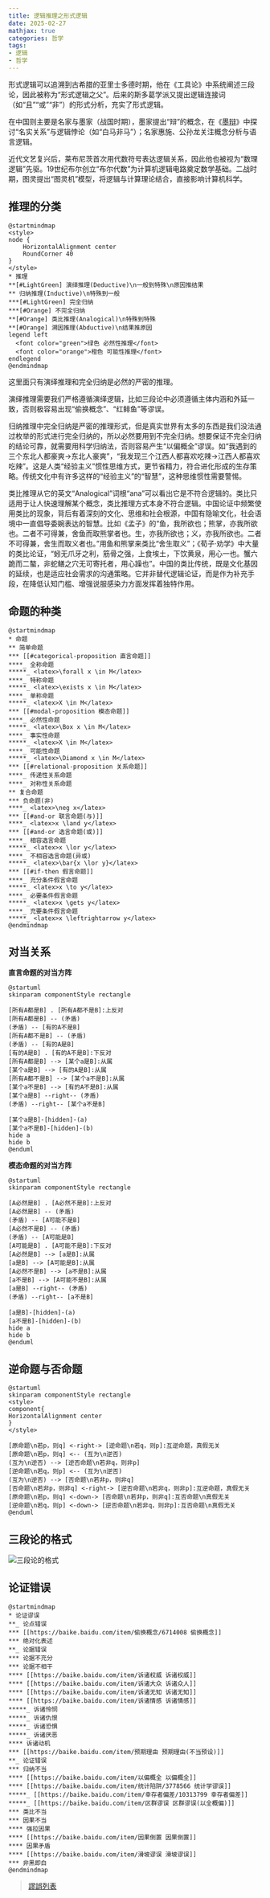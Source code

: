 ```yaml
---
title: 逻辑推理之形式逻辑
date: 2025-02-27
mathjax: true
categories: 哲学
tags:
- 逻辑
- 哲学
---
```


形式逻辑可以追溯到古希腊的亚里士多德时期，他在《工具论》中系统阐述三段论，因此被称为“形式逻辑之父”。后来的斯多葛学派又提出逻辑连接词（如“且”“或”“非”）的形式分析，充实了形式逻辑。

在中国则主要是名家与墨家（战国时期），墨家提出“辩”的概念，在《[墨辩](https://baike.baidu.com/item/墨辩)》中探讨“名实关系”与逻辑悖论（如“白马非马”）；名家惠施、公孙龙关注概念分析与语言逻辑。

近代文艺复兴后，莱布尼茨首次用代数符号表达逻辑关系，因此他也被视为“数理逻辑”先驱。19世纪布尔创立“布尔代数”为计算机逻辑电路奠定数学基础。二战时期，图灵提出“图灵机”模型，将逻辑与计算理论结合，直接影响计算机科学。

## 推理的分类

```plantuml
@startmindmap
<style>
node {
    HorizontalAlignment center
    RoundCorner 40
}
</style>
* 推理
**[#LightGreen] 演绎推理(Deductive)\n一般到特殊\n原因推结果
** 归纳推理(Inductive)\n特殊到一般
***[#LightGreen] 完全归纳
***[#Orange] 不完全归纳
**[#Orange] 类比推理(Analogical)\n特殊到特殊
**[#Orange] 溯因推理(Abductive)\n结果推原因
legend left
  <font color="green">绿色 必然性推理</font>
  <font color="orange">橙色 可能性推理</font>
endlegend
@endmindmap
```

这里面只有演绎推理和完全归纳是必然的严密的推理。

演绎推理需要我们严格遵循演绎逻辑，比如三段论中必须遵循主体内涵和外延一致，否则极容易出现“偷换概念”、“红鲱鱼”等谬误。

归纳推理中完全归纳是严密的推理形式，但是真实世界有太多的东西是我们没法通过枚举的形式进行完全归纳的，所以必然要用到不完全归纳。想要保证不完全归纳的结论可靠，就需要用科学归纳法，否则容易产生“以偏概全”谬误。如“我遇到的三个东北人都豪爽→东北人豪爽”，“我发现三个江西人都喜欢吃辣→江西人都喜欢吃辣”。这是人类“经验主义”惯性思维方式，更节省精力，符合进化形成的生存策略。传统文化中有许多这样的“经验主义”的“智慧”，这种思维惯性需要警惕。

类比推理从它的英文“Analogical”词根“ana”可以看出它是不符合逻辑的。类比只适用于让人快速理解某个概念，类比推理方式本身不符合逻辑。中国论证中频繁使用类比的现象，背后有着深刻的文化、思维和社会根源，中国有隐喻文化，社会语境中一直倡导委婉表达的智慧。比如《孟子》的“鱼，我所欲也；熊掌，亦我所欲也。二者不可得兼，舍鱼而取熊掌者也。生，亦我所欲也；义，亦我所欲也。二者不可得兼，舍生而取义者也。”用鱼和熊掌来类比“舍生取义”；《荀子·劝学》中大量的类比论证，“蚓无爪牙之利，筋骨之强，上食埃土，下饮黄泉，用心一也。蟹六跪而二螯，非蛇鳝之穴无可寄托者，用心躁也”。中国的类比传统，既是文化基因的延续，也是适应社会需求的沟通策略。它并非替代逻辑论证，而是作为补充手段，在降低认知门槛、增强说服感染力方面发挥着独特作用。

## 命题的种类

```plantuml
@startmindmap
* 命题
** 简单命题
*** [[#categorical-proposition 直言命题]]
****_ 全称命题
*****_ <latex>\forall x \in M</latex>
****_ 特称命题
*****_ <latex>\exists x \in M</latex>
****_ 单称命题
*****_ <latex>X \in M</latex>
*** [[#modal-proposition 模态命题]]
****_ 必然性命题
*****_ <latex>\Box x \in M</latex>
****_ 事实性命题
*****_ <latex>X \in M</latex>
****_ 可能性命题
*****_ <latex>\Diamond x \in M</latex>
*** [[#relational-proposition 关系命题]]
****_ 传递性关系命题
****_ 对称性关系命题
** 复合命题
*** 负命题(非)
****_ <latex>\neg x</latex>
*** [[#and-or 联言命题(与)]]
****_ <latex>x \land y</latex>
*** [[#and-or 选言命题(或)]]
****_ 相容选言命题
*****_ <latex>x \lor y</latex>
****_ 不相容选言命题(异或)
*****_ <latex>\bar{x \lor y}</latex>
*** [[#if-then 假言命题]]
****_ 充分条件假言命题
*****_ <latex>x \to y</latex>
****_ 必要条件假言命题
*****_ <latex>x \gets y</latex>
****_ 充要条件假言命题
*****_ <latex>x \leftrightarrow y</latex>
@endmindmap
```

## 对当关系

**直言命题的对当方阵**

```plantuml
@startuml
skinparam componentStyle rectangle

[所有A都是B] . [所有A都不是B]:上反对
[所有A都是B] -- (矛盾)
(矛盾) -- [有的A不是B]
[所有A都不是B] -- (矛盾)
(矛盾) -- [有的A是B]
[有的A是B] . [有的A不是B]:下反对
[所有A都是B] --> [某个a是B]:从属
[某个a是B] --> [有的A是B]:从属
[所有A都不是B] --> [某个a不是B]:从属
[某个a不是B] --> [有的A不是B]:从属
[某个a是B] --right-- (矛盾)
(矛盾) --right-- [某个a不是B]

[某个a是B]-[hidden]-(a)
[某个a不是B]-[hidden]-(b)
hide a
hide b
@enduml
```

**模态命题的对当方阵**

```plantuml
@startuml
skinparam componentStyle rectangle

[A必然是B] . [A必然不是B]:上反对
[A必然是B] -- (矛盾)
(矛盾) -- [A可能不是B]
[A必然不是B] -- (矛盾)
(矛盾) -- [A可能是B]
[A可能是B] . [A可能不是B]:下反对
[A必然是B] --> [a是B]:从属
[a是B] --> [A可能是B]:从属
[A必然不是B] --> [a不是B]:从属
[a不是B] --> [A可能不是B]:从属
[a是B] --right-- (矛盾)
(矛盾) --right-- [a不是B]

[a是B]-[hidden]-(a)
[a不是B]-[hidden]-(b)
hide a
hide b
@enduml
```

## 逆命题与否命题

```plantuml
@startuml
skinparam componentStyle rectangle
<style>
component{
HorizontalAlignment center
}
</style>

[原命题\n若p，则q] <-right-> [逆命题\n若q，则p]:互逆命题，真假无关
[原命题\n若p，则q] <-- (互为\n逆否)
(互为\n逆否) --> [逆否命题\n若非q，则非p]
[逆命题\n若q，则p] <-- (互为\n逆否)
(互为\n逆否) --> [否命题\n若非p，则非q]
[否命题\n若非p，则非q] <-right-> [逆否命题\n若非q，则非p]:互逆命题，真假无关
[原命题\n若p，则q] <-down-> [否命题\n若非p，则非q]:互否命题\n真假无关
[逆命题\n若q，则p] <-down-> [逆否命题\n若非q，则非p]:互否命题\n真假无关
@enduml
```

## 三段论的格式

![三段论的格式](https://bkimg.cdn.bcebos.com/pic/902397dda144ad348afa2597d3a20cf431ad855d)

## 论证错误

```plantuml
@startmindmap
* 论证谬误
**_ 论点错误
*** [[https://baike.baidu.com/item/偷换概念/6714008 偷换概念]]
*** 绝对化表述
**_ 论据错误
*** 论据不充分
*** 论据不相干
**** [[https://baike.baidu.com/item/诉诸权威 诉诸权威]]
**** [[https://baike.baidu.com/item/诉诸大众 诉诸众人]]
**** [[https://baike.baidu.com/item/诉诸无知 诉诸无知]]
**** [[https://baike.baidu.com/item/诉诸情感 诉诸情感]]
*****_ 诉诸怜悯
*****_ 诉诸仇恨
*****_ 诉诸恐惧
*****_ 诉诸厌恶
**** 诉诸动机
*** [[https://baike.baidu.com/item/预期理由 预期理由(不当预设)]]
**_ 论证错误
*** 归纳不当
**** [[https://baike.baidu.com/item/以偏概全 以偏概全]]
**** [[https://baike.baidu.com/item/统计陷阱/3778566 统计学谬误]]
*****_ [[https://baike.baidu.com/item/幸存者偏差/10313799 幸存者偏差]]
*****_ [[https://baike.baidu.com/item/区群谬误 区群谬误(以全概偏)]]
*** 类比不当
*** 因果不当
**** 强拉因果
**** [[https://baike.baidu.com/item/因果倒置 因果倒置]]
**** 因果矛盾
**** [[https://baike.baidu.com/item/滑坡谬误 滑坡谬误]]
*** 非黑即白
@endmindmap
```

> [謬誤列表](https://zh.wikipedia.org/wiki/謬誤列表)
